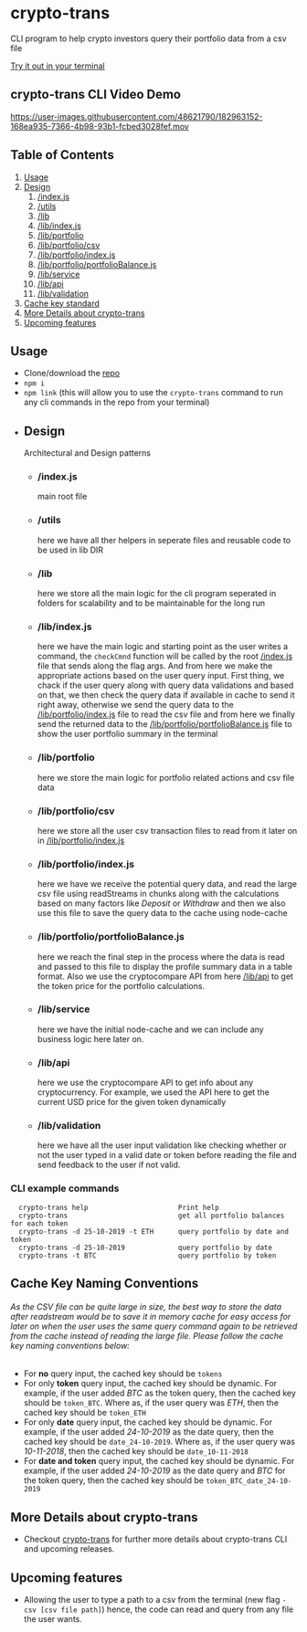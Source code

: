 # crypto-trans

CLI program to help crypto investors query their portfolio data from a csv file

[Try it out in your terminal](https://www.npmjs.com/package/crypto-trans)

## crypto-trans CLI Video Demo

https://user-images.githubusercontent.com/48621790/182963152-168ea935-7366-4b98-93b1-fcbed3028fef.mov

## Table of Contents

1. [Usage](#Usage)
2. [Design](#Design)
    1. [/index.js](#/index.js)
    1. [/utils](#/utils)
    1. [/lib](#/lib)
    1. [/lib/index.js](#/lib/index.js)
    1. [/lib/portfolio](#/lib/portfolio)
    1. [/lib/portfolio/csv](#/lib/portfolio/csv)
    1. [/lib/portfolio/index.js](#/lib/portfolio/index.js)
    1. [/lib/portfolio/portfolioBalance.js](#/lib/portfolio/portfolioBalance.js)
    1. [/lib/service](#/lib/service)
    1. [/lib/api](#/lib/api)
    1. [/lib/validation](#/lib/validation)
3. [Cache key standard](#Cache-Key-Naming-Conventions)
4. [More Details about crypto-trans](#More-Details-about-crypto-trans)
5. [Upcoming features](#Upcoming-features)

## Usage

-   Clone/download the [repo](https://github.com/AmmarAlkhooly98/crypto-trans)
-   `npm i`
-   `npm link` (this will allow you to use the `crypto-trans` command to run any cli commands in the repo from your terminal)

*   ## Design
    Architectural and Design patterns
    -   ### /index.js
        main root file
    -   ### /utils
        here we have all ther helpers in seperate files and reusable code to be used in lib DIR
    -   ### /lib
        here we store all the main logic for the cli program seperated in folders for scalability and to be maintainable for the long run
    -   ### /lib/index.js
        here we have the main logic and starting point as the user writes a command, the `checkCmnd` function will be called by the root [/index.js](#/index.js) file that sends along the flag args. And from here we make the appropriate actions based on the user query input. First thing, we chack if the user query along with query data validations and based on that, we then check the query data if available in cache to send it right away, otherwise we send the query data to the [/lib/portfolio/index.js](#/lib/portfolio/index.js) file to read the csv file and from here we finally send the returned data to the [/lib/portfolio/portfolioBalance.js](#/lib/portfolio/portfolioBalance.js) file to show the user portfolio summary in the terminal
    -   ### /lib/portfolio
        here we store the main logic for portfolio related actions and csv file data
    -   ### /lib/portfolio/csv
        here we store all the user csv transaction files to read from it later on in [/lib/portfolio/index.js](#/lib/portfolio/index.js)
    -   ### /lib/portfolio/index.js
        here we have we receive the potential query data, and read the large csv file using readStreams in chunks along with the calculations based on many factors like _Deposit_ or _Withdraw_ and then we also use this file to save the query data to the cache using node-cache
    -   ### /lib/portfolio/portfolioBalance.js
        here we reach the final step in the process where the data is read and passed to this file to display the profile summary data in a table format. Also we use the cryptocompare API from here [/lib/api](#/lib/api) to get the token price for the portfolio calculations.
    -   ### /lib/service
        here we have the initial node-cache and we can include any business logic here later on.
    -   ### /lib/api
        here we use the cryptocompare API to get info about any cryptocurrency. For example, we used the API here to get the current USD price for the given token dynamically
    -   ### /lib/validation
        here we have all the user input validation like checking whether or not the user typed in a valid date or token before reading the file and send feedback to the user if not valid.

### CLI example commands

```
  crypto-trans help                      Print help
  crypto-trans                           get all portfolio balances for each token
  crypto-trans -d 25-10-2019 -t ETH      query portfolio by date and token
  crypto-trans -d 25-10-2019             query portfolio by date
  crypto-trans -t BTC                    query portfolio by token
```

## Cache Key Naming Conventions

###### As the CSV file can be quite large in size, the best way to store the data after readstream would be to save it in memory cache for easy access for later on when the user uses the same query command again to be retrieved from the cache instead of reading the large file. Please follow the cache key naming conventions below:

-   For **no** query input, the cached key should be `tokens`
-   For only **token** query input, the cached key should be dynamic. For example, if the user added _BTC_ as the token query, then the cached key should be `token_BTC`. Where as, if the user query was _ETH_, then the cached key should be `token_ETH`
-   For only **date** query input, the cached key should be dynamic. For example, if the user added _24-10-2019_ as the date query, then the cached key should be `date_24-10-2019`. Where as, if the user query was _10-11-2018_, then the cached key should be `date_10-11-2018`
-   For **date and token** query input, the cached key should be dynamic. For example, if the user added _24-10-2019_ as the date query and _BTC_ for the token query, then the cached key should be `token_BTC_date_24-10-2019`

## More Details about crypto-trans

-   Checkout [crypto-trans](https://www.npmjs.com/package/crypto-trans) for further more details about crypto-trans CLI and upcoming releases.

## Upcoming features

-   Allowing the user to type a path to a csv from the terminal (new flag `-csv [csv file path]`) hence, the code can read and query from any file the user wants.
